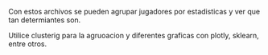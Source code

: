 Con estos archivos se pueden agrupar jugadores por estadisticas y ver que tan determiantes son.

Utilice clusterig para la agruoacion y diferentes graficas con plotly, sklearn, entre otros.
